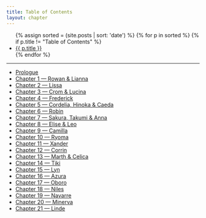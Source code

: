 ```yaml
---
title: Table of Contents
layout: chapter
---
```


<ul>
{% assign sorted = (site.posts | sort: 'date') %}
{% for p in sorted %}
  {% if p.title != "Table of Contents" %}
  <li><a href="{{ site.baseurl }}{{ p.url }}">{{ p.title }}</a></li>
{% endfor %}
</ul>

---

- [Prologue](#prologue)
- [Chapter 1 — Rowan & Lianna](#chapter-1--rowan--lianna)
- [Chapter 2 — Lissa](#chapter-2--lissa)
- [Chapter 3 — Crom & Lucina](#chapter-3--chrom--lucina)
- [Chapter 4 — Frederick](#chapter-4--frederick)
- [Chapter 5 — Cordelia, Hinoka & Caeda](#chapter-5--cordelia-hinoka--caeda)
- [Chapter 6 — Robin](#chapter-6--robin)
- [Chapter 7 — Sakura, Takumi & Anna](#chapter-7--sakura-takumi--anna)
- [Chapter 8 — Elise & Leo](#chapter-8--elise--leo)
- [Chapter 9 — Camilla](#chapter-9--camilla)
- [Chapter 10 — Ryoma](#chapter-10--ryoma)
- [Chapter 11 — Xander](#chapter-11--xander)
- [Chapter 12 — Corrin](#chapter-12--corrin)
- [Chapter 13 — Marth & Celica](#chapter-13--marth--celica)
- [Chapter 14 — Tiki](#chapter-14--tiki)
- [Chapter 15 — Lyn](#chapter-15--lyn)
- [Chapter 16 — Azura](#chapter-16--azura)
- [Chapter 17 — Oboro](#chapter-17--oboro)
- [Chapter 18 — Niles](#chapter-18--niles)
- [Chapter 19 — Navarre](#chapter-19--navarre)
- [Chapter 20 — Minerva](#chapter-20--minerva)
- [Chapter 21 — Linde](#chapter-21--linde)
